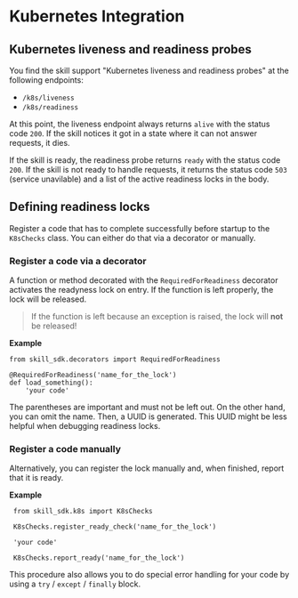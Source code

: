 # Kubernetes Integration

## Kubernetes liveness and readiness probes

You find the skill support "Kubernetes liveness and readiness probes" at the following endpoints:

- `/k8s/liveness`
- `/k8s/readiness`

At this point, the liveness endpoint always returns `alive` with the status code `200`. If the skill notices it got in a state
where it can not answer requests, it dies.

If the skill is ready, the readiness probe returns `ready` with the status code `200`. If the skill is not ready to handle requests, it returns the status code `503` (service unavilable) and a list of the active readiness locks in the body.

## Defining readiness locks

Register a code that has to complete successfully before startup to the `K8sChecks` class. You can either do that via a decorator or manually.

### Register a code via a decorator

A function or method decorated with the `RequiredForReadiness` decorator activates the readyness lock on entry.
If the function is left properly, the lock will be released.

>If the function is left because an exception is raised, the lock will **not** be released!

**Example**

    from skill_sdk.decorators import RequiredForReadiness
    
    @RequiredForReadiness('name_for_the_lock')
    def load_something():
        'your code'
        
The parentheses are important and must not be left out. On the other hand, you can omit the name. Then, a UUID is generated.
This UUID might be less helpful when debugging readiness locks.

### Register a code manually

Alternatively, you can register the lock manually and, when finished, report that it is ready.

**Example**

     from skill_sdk.k8s import K8sChecks
     
     K8sChecks.register_ready_check('name_for_the_lock')
     
     'your code'
     
     K8sChecks.report_ready('name_for_the_lock')
     
This procedure also allows you to do special error handling for your code by using a `try` / `except` / `finally` block.